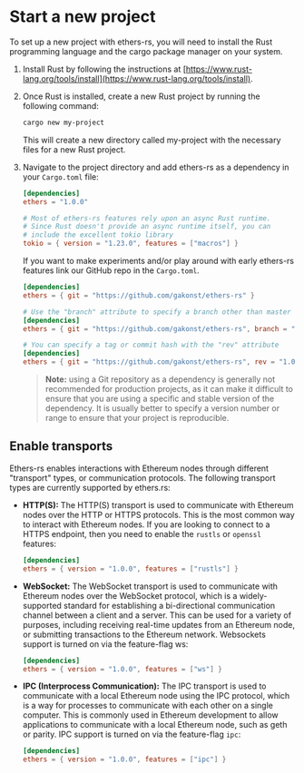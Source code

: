 # Start a new project
To set up a new project with ethers-rs, you will need to install the Rust programming language and the cargo package manager on your system.

1. Install Rust by following the instructions at [https://www.rust-lang.org/tools/install](https://www.rust-lang.org/tools/install).
2. Once Rust is installed, create a new Rust project by running the following command:
    ```bash
    cargo new my-project
    ```
   This will create a new directory called my-project with the necessary files for a new Rust project.

3. Navigate to the project directory and add ethers-rs as a dependency in your `Cargo.toml` file:
   ```toml
   [dependencies]
   ethers = "1.0.0" 

   # Most of ethers-rs features rely upon an async Rust runtime.
   # Since Rust doesn't provide an async runtime itself, you can
   # include the excellent tokio library
   tokio = { version = "1.23.0", features = ["macros"] }
   ```

   If you want to make experiments and/or play around with early ethers-rs features link our GitHub repo in the `Cargo.toml`.

    ```toml
    [dependencies]
    ethers = { git = "https://github.com/gakonst/ethers-rs" }

    # Use the "branch" attribute to specify a branch other than master
    [dependencies]
    ethers = { git = "https://github.com/gakonst/ethers-rs", branch = "branch-name" }

    # You can specify a tag or commit hash with the "rev" attribute
    [dependencies]
    ethers = { git = "https://github.com/gakonst/ethers-rs", rev = "1.0.2" }
    ```
   > **Note:** using a Git repository as a dependency is generally not recommended 
   > for production projects, as it can make it difficult to ensure that you are using 
   > a specific and stable version of the dependency. 
   > It is usually better to specify a version number or range to ensure that your project 
   > is reproducible.

## Enable transports
Ethers-rs enables interactions with Ethereum nodes through different "transport" types, or communication protocols.
The following transport types are currently supported by ethers.rs:

* **HTTP(S):** The HTTP(S) transport is used to communicate with Ethereum nodes over the HTTP or HTTPS protocols. This is the most common way to interact with Ethereum nodes. If you are looking to connect to a HTTPS endpoint, then you need to enable the `rustls` or `openssl` features:
    ```toml
    [dependencies]
    ethers = { version = "1.0.0", features = ["rustls"] }
    ```

* **WebSocket:** The WebSocket transport is used to communicate with Ethereum nodes over the WebSocket protocol, which is a widely-supported standard for establishing a bi-directional communication channel between a client and a server. This can be used for a variety of purposes, including receiving real-time updates from an Ethereum node, or submitting transactions to the Ethereum network. Websockets support is turned on via the feature-flag ws:
    ```toml
    [dependencies]
    ethers = { version = "1.0.0", features = ["ws"] }
    ```

* **IPC (Interprocess Communication):** The IPC transport is used to communicate with a local Ethereum node using the IPC protocol, which is a way for processes to communicate with each other on a single computer. This is commonly used in Ethereum development to allow applications to communicate with a local Ethereum node, such as geth or parity. IPC support is turned on via the feature-flag `ipc`:
    ```toml
    [dependencies]
    ethers = { version = "1.0.0", features = ["ipc"] }
    ```



